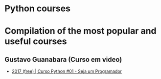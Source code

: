 # Python courses
# Compilation of the most popular and useful courses

## Gustavo Guanabara (Curso em video)
- [2017 (free) | Curso Python #01 - Seja um Programador]([https://www.youtube.com/playlist?list=PLWQmZVQayUUIgSmOj3GPH2BJcn0hOzIaP&index=1&t=0s](https://www.youtube.com/watch?v=S9uPNppGsGo&list=PLHz_AreHm4dlKP6QQCekuIPky1CiwmdI6))
